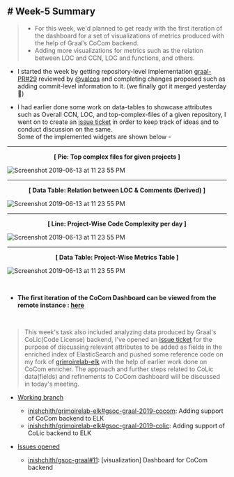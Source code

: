 ## # Week-5 Summary

> - For this week, we'd planned to get ready with the first iteration of the dashboard for a set of visualizations of metrics produced with the help of Graal’s CoCom backend.
> - Adding more visualizations for metrics such as the relation between LOC and CCN, LOC and functions, and others.

- I started the week by getting repository-level implementation [graal-PR#29](https://github.com/chaoss/grimoirelab-graal/pull/39) reviewed by [@valcos](https://github.com/valeriocos) and completing changes proposed such as adding commit-level information to it. (we finally got it merged yesterday 🎉)

- I had earlier done some work on data-tables to showcase attributes such as Overall CCN, LOC, and top-complex-files of a given repository, I went on to create an [issue ticket](https://github.com/inishchith/gsoc-graal/issues/11#issuecomment-505134143) in order to keep track of ideas and to conduct discussion on the same. <br> Some of the implemented widgets are shown below -

-------------------

<div align="center">
       <b>[ Pie: Top complex files for given projects ]</b>
</div>

![Screenshot 2019-06-13 at 11 23 55 PM](https://user-images.githubusercontent.com/20226361/60321323-223dce80-999a-11e9-8d46-8e86bc0385f0.png)

-------------------

<div align="center">
       <b>[ Data Table: Relation between LOC & Comments (Derived) ]</b>
</div>

![Screenshot 2019-06-13 at 11 23 55 PM](https://user-images.githubusercontent.com/20226361/60203111-93ca2f80-9869-11e9-9720-baacd0db84dc.png)

-------------------

<div align="center">
       <b>[ Line: Project-Wise Code Complexity per day ]</b>
</div>

![Screenshot 2019-06-13 at 11 23 55 PM](https://user-images.githubusercontent.com/20226361/60323538-fcb3c380-999f-11e9-933d-382507be08ae.png)

-------------------

<div align="center">
       <b>[ Data Table: Project-Wise Metrics Table ]</b>
</div>

![Screenshot 2019-06-13 at 11 23 55 PM](https://user-images.githubusercontent.com/20226361/60323595-20770980-99a0-11e9-830b-265a5bb93452.png)

<br>

- **The first iteration of the CoCom Dashboard can be viewed from the remote instance : [here](http://tiny.cc/ug3x8y)**


<br>

> This week's task also included analyzing data produced by Graal's CoLic(Code License) backend, I've opened an [issue ticket](https://github.com/inishchith/gsoc-graal/issues/9) for the purpose of discussing relevant attributes to be added as fields in the enriched index of ElasticSearch and pushed some reference code on my fork of [grimoirelab-elk](https://github.com/inishchith/grimoirelab-elk/tree/gsoc-graal-2019-colic) with the help of earlier work done on CoCom enricher. The approach and further steps related to CoLic data(fields) and refinements to CoCom dashboard will be discussed in today's meeting.

- <u>Working branch</u>
  - [inishchith/grimoirelab-elk#gsoc-graal-2019-cocom](https://github.com/inishchith/grimoirelab-elk/tree/gsoc-graal-2019-cocom): Adding support of CoCom backend to ELK
  - [inishchith/grimoirelab-elk#gsoc-graal-2019-colic](https://github.com/inishchith/grimoirelab-elk/tree/gsoc-graal-2019-colic): Adding support of CoLic backend to ELK

- <u>Issues opened</u>
  - [inishchith/gsoc-graal#11](https://github.com/inishchith/gsoc-graal/issues/11): [visualization] Dashboard for CoCom backend <br><br>

